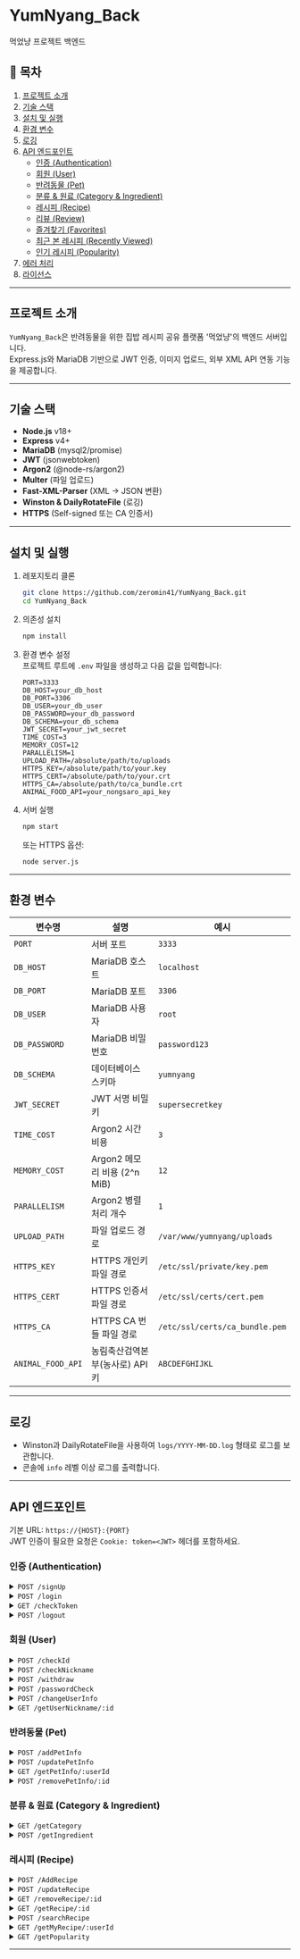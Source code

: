 # YumNyang_Back

먹었냥 프로젝트 백엔드

## 🚀 목차

1. [프로젝트 소개](#프로젝트-소개)
2. [기술 스택](#기술-스택)
3. [설치 및 실행](#설치-및-실행)
4. [환경 변수](#환경-변수)
5. [로깅](#로깅)
6. [API 엔드포인트](#api-엔드포인트)
   - [인증 (Authentication)](#인증-authentication)
   - [회원 (User)](#회원-user)
   - [반려동물 (Pet)](#반려동물-pet)
   - [분류 & 원료 (Category & Ingredient)](#분류--원료-category--ingredient)
   - [레시피 (Recipe)](#레시피-recipe)
   - [리뷰 (Review)](#리뷰-review)
   - [즐겨찾기 (Favorites)](#즐겨찾기-favorites)
   - [최근 본 레시피 (Recently Viewed)](#최근-본-레시피-recently-viewed)
   - [인기 레시피 (Popularity)](#인기-레시피-popularity)
7. [에러 처리](#에러-처리)
8. [라이선스](#라이선스)

---

## 프로젝트 소개

`YumNyang_Back`은 반려동물을 위한 집밥 레시피 공유 플랫폼 '먹었냥'의 백엔드 서버입니다.  
Express.js와 MariaDB 기반으로 JWT 인증, 이미지 업로드, 외부 XML API 연동 기능을 제공합니다.

---

## 기술 스택

- **Node.js** v18+
- **Express** v4+
- **MariaDB** (mysql2/promise)
- **JWT** (jsonwebtoken)
- **Argon2** (@node-rs/argon2)
- **Multer** (파일 업로드)
- **Fast-XML-Parser** (XML → JSON 변환)
- **Winston & DailyRotateFile** (로깅)
- **HTTPS** (Self-signed 또는 CA 인증서)

---

## 설치 및 실행

1. 레포지토리 클론
   ```bash
   git clone https://github.com/zeromin41/YumNyang_Back.git
   cd YumNyang_Back
   ```
2. 의존성 설치
   ```bash
   npm install
   ```
3. 환경 변수 설정  
   프로젝트 루트에 `.env` 파일을 생성하고 다음 값을 입력합니다:
   ```dotenv
   PORT=3333
   DB_HOST=your_db_host
   DB_PORT=3306
   DB_USER=your_db_user
   DB_PASSWORD=your_db_password
   DB_SCHEMA=your_db_schema
   JWT_SECRET=your_jwt_secret
   TIME_COST=3
   MEMORY_COST=12
   PARALLELISM=1
   UPLOAD_PATH=/absolute/path/to/uploads
   HTTPS_KEY=/absolute/path/to/your.key
   HTTPS_CERT=/absolute/path/to/your.crt
   HTTPS_CA=/absolute/path/to/ca_bundle.crt
   ANIMAL_FOOD_API=your_nongsaro_api_key
   ```
4. 서버 실행
   ```bash
   npm start
   ```
   또는 HTTPS 옵션:
   ```bash
   node server.js
   ```

---

## 환경 변수

| 변수명            | 설명                            | 예시                           |
| ----------------- | ------------------------------- | ------------------------------ |
| `PORT`            | 서버 포트                       | `3333`                         |
| `DB_HOST`         | MariaDB 호스트                  | `localhost`                    |
| `DB_PORT`         | MariaDB 포트                    | `3306`                         |
| `DB_USER`         | MariaDB 사용자                  | `root`                         |
| `DB_PASSWORD`     | MariaDB 비밀번호                | `password123`                  |
| `DB_SCHEMA`       | 데이터베이스 스키마             | `yumnyang`                     |
| `JWT_SECRET`      | JWT 서명 비밀키                 | `supersecretkey`               |
| `TIME_COST`       | Argon2 시간 비용                | `3`                            |
| `MEMORY_COST`     | Argon2 메모리 비용 (2^n MiB)    | `12`                           |
| `PARALLELISM`     | Argon2 병렬 처리 개수           | `1`                            |
| `UPLOAD_PATH`     | 파일 업로드 경로                | `/var/www/yumnyang/uploads`    |
| `HTTPS_KEY`       | HTTPS 개인키 파일 경로          | `/etc/ssl/private/key.pem`     |
| `HTTPS_CERT`      | HTTPS 인증서 파일 경로          | `/etc/ssl/certs/cert.pem`      |
| `HTTPS_CA`        | HTTPS CA 번들 파일 경로         | `/etc/ssl/certs/ca_bundle.pem` |
| `ANIMAL_FOOD_API` | 농림축산검역본부(농사로) API 키 | `ABCDEFGHIJKL`                 |

---

## 로깅

- Winston과 DailyRotateFile을 사용하여 `logs/YYYY-MM-DD.log` 형태로 로그를 보관합니다.
- 콘솔에 `info` 레벨 이상 로그를 출력합니다.

---

## API 엔드포인트

기본 URL: `https://{HOST}:{PORT}`  
JWT 인증이 필요한 요청은 `Cookie: token=<JWT>` 헤더를 포함하세요.

### 인증 (Authentication)

<details>
<summary><code>POST /signUp</code></summary>

- 설명: 신규 사용자 회원가입
- Content-Type: `application/json`
- Request Body:
  ```json
  {
    "email": "user1234",
    "nickname": "뽀삐",
    "password": "P@ssw0rd!",
    "name": "댕댕이",
    "type": "dog",
    "age": 3
  }
  ```
- Responses:
  - `200 OK`
    ```json
    { "message": "회원가입이 완료되었습니다." }
    ```
  - `400 Bad Request`
    ```json
    { "message": "유효하지 않은 입력입니다." }
    ```
  - `500 Internal Server Error`
  </details>

<details>
<summary><code>POST /login</code></summary>

- 설명: 로그인 후 JWT 발급 및 쿠키 설정 (30분)
- Content-Type: `application/json`
- Request Body:
  ```json
  { "email": "user1234", "password": "P@ssw0rd!" }
  ```
- Responses:
  - `200 OK`
    ```json
    { "message": "nick님 환영합니다.", "userId": 1 }
    ```
  - `401 Unauthorized`
    ```json
    { "message": "인증에 실패했습니다." }
    ```
  - `500 Internal Server Error`
  </details>

<details>
<summary><code>GET /checkToken</code></summary>

- 설명: 토큰 검증 및 갱신
- Headers: `Cookie: token=<JWT>`
- Responses:
  - `200 OK`
    ```json
    { "authenticated": true, "user": { "email": "user@example.com" } }
    ```
  - `401 Unauthorized`
    ```json
    { "message": "토큰이 만료되었거나 유효하지 않습니다." }
    ```
  - `500 Internal Server Error`
  </details>

<details>
<summary><code>POST /logout</code></summary>

- 설명: 로그아웃 (JWT 삭제)
- Headers: `Cookie: token=<JWT>`
- Responses:
  - `200 OK`
    ```json
    { "message": "로그아웃되었습니다." }
    ```
  - `500 Internal Server Error`
  </details>

### 회원 (User)

<details>
<summary><code>POST /checkId</code></summary>

- 설명: 이메일(아이디) 중복 확인
- Request Body:
  ```json
  { "email": "user@example.com" }
  ```
- Responses:
  - `200 OK` `{ "message": "사용 가능한 아이디입니다." }`
  - `409 Conflict` `{ "message": "이미 사용 중인 아이디입니다." }`
  - `500 Internal Server Error`
  </details>

<details>
<summary><code>POST /checkNickname</code></summary>

- 설명: 닉네임 중복 확인
- Request Body:
  ```json
  { "nickname": "nickname" }
  ```
- Responses:
  - `200 OK` `{ "message": "사용 가능한 닉네임입니다." }`
  - `409 Conflict` `{ "message": "이미 사용 중인 닉네임입니다." }`
  - `500 Internal Server Error`
  </details>

<details>
<summary><code>POST /withdraw</code></summary>

- 설명: 회원 탈퇴
- Request Body:
  ```json
  {
    "id": 1,
    "email": "user@example.com",
    "password": "plain_password"
  }
  ```
- Responses:
  - `200 OK` `{ "message": "회원 탈퇴되었습니다." }`
  - `400 Bad Request` `{ "message": "요청 형식이 잘못되었습니다." }`
  - `500 Internal Server Error`
  </details>

<details>
<summary><code>POST /passwordCheck</code></summary>

- 설명: 비밀번호 확인
- Request Body:
  ```json
  {
    "id": 1,
    "password": "plain_password"
  }
  ```
- Responses:
  - `200 OK` `{ "message": "비밀번호가 일치합니다." }`
  - `401 Unauthorized` `{ "message": "비밀번호가 일치하지 않습니다." }`
  - `500 Internal Server Error`
  </details>

<details>
<summary><code>POST /changeUserInfo</code></summary>

- 설명: 닉네임/비밀번호 변경
- Request Body:
  ```json
  { "id": 1, "nickname": "newNick", "password": "newP@ss1" }
  ```
- Responses:
  - `200 OK` `{ "message": "회원 정보가 변경되었습니다." }`
  - `500 Internal Server Error`
  </details>

<details>
<summary><code>GET /getUserNickname/:id</code></summary>

- 설명: 사용자 닉네임 조회
- Responses:
  - `200 OK` `{ "nickname": "userNickname" }`
  - `404 Not Found` `{ "message": "사용자를 찾을 수 없습니다." }`
  - `500 Internal Server Error`
  </details>

### 반려동물 (Pet)

<details>
<summary><code>POST /addPetInfo</code></summary>

- 설명: 반려동물 정보 등록
- Request Body:
  ```json
  {
    "userId": 1,
    "name": "뽀삐",
    "type": "dog",
    "age": 3
  }
  ```
- Responses:
  - `201 Created` `{ "message": "반려동물 정보가 등록되었습니다." }`
  - `500 Internal Server Error`
  </details>

<details>
<summary><code>POST /updatePetInfo</code></summary>

- 설명: 반려동물 정보 수정
- Request Body:
  ```json
  {
    "id": 10,
    "name": "뽀삐",
    "type": "dog",
    "age": 4
  }
  ```
- Responses:
  - `200 OK` `{ "message": "반려동물 정보가 수정되었습니다." }`
  - `500 Internal Server Error`
  </details>

<details>
<summary><code>GET /getPetInfo/:userId</code></summary>

- 설명: 반려동물 목록 조회
- Responses:
  - `200 OK` `{ "pets": [ /* 배열 */ ] }`
  - `404 Not Found` `{ "message": "등록된 반려동물이 없습니다." }`
  - `500 Internal Server Error`
  </details>

<details>
<summary><code>POST /removePetInfo/:id</code></summary>

- 설명: 반려동물 삭제
- Responses:
  - `200 OK` `{ "message": "반려동물 정보가 삭제되었습니다." }`
  - `500 Internal Server Error`
  </details>

### 분류 & 원료 (Category & Ingredient)

<details>
<summary><code>GET /getCategory</code></summary>

- 설명: 대분류 코드 조회 (XML → JSON)
- Responses:
  - `200 OK`
    ```json
    { "category": [ { "code": "402001", "codeNm": "농산물" }, ... ] }
    ```
  - `500 Internal Server Error`
  </details>

<details>
<summary><code>POST /getIngredient</code></summary>

- 설명: 상세 원료 조회 (XML → JSON)
- Request Body:
  ```json
  { "upperListSel": "402003" }
  ```
- Responses:
  - `200 OK` `{ "ingredient": [ /* 배열 */ ] }`
  - `500 Internal Server Error`
  </details>

### 레시피 (Recipe)

<details>
<summary><code>POST /AddRecipe</code></summary>
- 설명: 레시피 추가 (이미지 최대 10장)
- Content-Type: multipart/form-data
- Form Data:
  - `images`: 파일 최대 10개
  - `userId`, `nickname`, `title`, `descriptionJSON`, `targetPetType`, `foodCategory`, `cookingTimeLimit`, `level`, `caloriesPerServing`, `favoritesCount`, `carbs`, `protein`, `fat`, `calcium`, `phosphorus`, `moisture`, `fiber`, `nacl`, `ptss`
  - `ingredientsNameJSON`, `ingredientsAmountJSON`, `ingredientsUnitJSON`
- Responses:
  - `200 OK` `{ "message": "레시피 추가가 완료되었습니다." }`
  - `500 Internal Server Error`
</details>

<details>
<summary><code>POST /updateRecipe</code></summary>
- 설명: 레시피 수정 (이미지 보관 및 교체)
- Content-Type: multipart/form-data
- Form Data:
  - `recipeId`, `keepUrls`, `newImages`
  - `userId`, `nickname`, `title`, `descriptionJSON`, `targetPetType`, `foodCategory`, `cookingTimeLimit`, `level`, `caloriesPerServing`, `favoritesCount`, `carbs`, `protein`, `fat`, `calcium`, `phosphorus`, `moisture`, `fiber`, `nacl`, `ptss`
  - `mainChange`, `descriptionChangeJSON`
  - `ingredientsNameJSON`, `ingredientsAmountJSON`, `ingredientsUnitJSON`
- Responses:
  - `200 OK` `{ "message": "레시피가 수정되었습니다." }`
  - `500 Internal Server Error`
</details>

<details>
<summary><code>GET /removeRecipe/:id</code></summary>
- 설명: 레시피 삭제 (이미지 파일 포함)
- Responses:
  - `200 OK` `{ "message": "레시피가 삭제되었습니다." }`
  - `500 Internal Server Error`
</details>

<details>
<summary><code>GET /getRecipe/:id</code></summary>
- 설명: 레시피 상세 조회 (조회수 증가)
- Responses:
  - `200 OK`
    ```json
    {
      "recipe": { /* RECIPES */ },
      "description": [ /* DESCRIPTION */ ],
      "ingredient": [ /* INGREDIENTS */ ]
    }
    ```
  - `404 Not Found` `{ "message": "레시피가 존재하지않습니다." }`
  - `500 Internal Server Error`
</details>

<details>
<summary><code>POST /searchRecipe</code></summary>
- 설명: 레시피 검색 (제목, 반려동물, 분류)
- Content-Type: application/json
- Request Body:
  ```json
  { "title": "검색어", "pet": "dog", "food": ["402001"] }
  ```
- Responses:
  - `200 OK` `{ "recipe": [ /* 배열 */ ] }`
  - `500 Internal Server Error`
</details>

<details>
<summary><code>GET /getMyRecipe/:userId</code></summary>
- 설명: 사용자별 레시피 목록 조회
- Responses:
  - `200 OK` `{ "recipe": [ { "ID", "MAIN_IMAGE_URL", "TITLE", "VIEW_COUNT" }, ... ] }`
  - `404 Not Found` `{ "message": "레시피가 없습니다." }`
  - `500 Internal Server Error`
</details>

<details>
<summary><code>GET /getPopularity</code></summary>
- 설명: 인기있는 5개의 레시피 조회
- Responses:
  - `200 OK` `{ "popularity": [ { "ID", "USER_ID", "TITLE", "MAIN_IMAGE_URL", "VIEW_COUNT" }, ... ] }`
  - `500 Internal Server Error`
</details>

---
